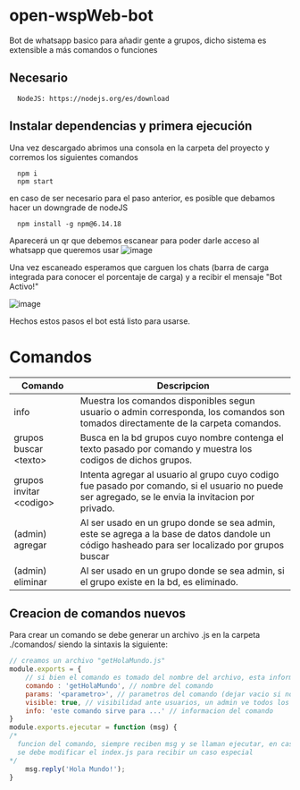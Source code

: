 # open-wspWeb-bot
Bot de whatsapp basico para añadir gente a grupos, dicho sistema es extensible a más comandos o funciones

## Necesario
```Console
  NodeJS: https://nodejs.org/es/download
```
## Instalar dependencias y primera ejecución
Una vez descargado abrimos una consola en la carpeta del proyecto y corremos los siguientes comandos
```Console
  npm i
  npm start
```
en caso de ser necesario para el paso anterior, es posible que debamos hacer un downgrade de nodeJS
```Console
  npm install -g npm@6.14.18
```
Aparecerá un qr que debemos escanear para poder darle acceso al whatsapp que queremos usar
![image](https://github.com/luichinni/open-wspWeb-bot/assets/98102676/6758495d-f7ea-4346-9873-7b40d0a63c55)

Una vez escaneado esperamos que carguen los chats (barra de carga integrada para conocer el porcentaje de carga) y a recibir el mensaje "Bot Activo!"

![image](https://github.com/luichinni/open-wspWeb-bot/assets/98102676/3a76a3cf-3dc8-4598-b632-e9a7022ac640)

Hechos estos pasos el bot está listo para usarse.

# Comandos
| Comando | Descripcion |
| --- | --- |
|info| Muestra los comandos disponibles segun usuario o admin corresponda, los comandos son tomados directamente de la carpeta comandos.|
|grupos buscar \<texto>| Busca en la bd grupos cuyo nombre contenga el texto pasado por comando y muestra los codigos de dichos grupos.|
|grupos invitar \<codigo>| Intenta agregar al usuario al grupo cuyo codigo fue pasado por comando, si el usuario no puede ser agregado, se le envia la invitacion por privado.|
|(admin) agregar| Al ser usado en un grupo donde se sea admin, este se agrega a la base de datos dandole un código hasheado para ser localizado por grupos buscar|
|(admin) eliminar| Al ser usado en un grupo donde se sea admin, si el grupo existe en la bd, es eliminado.|

## Creacion de comandos nuevos
Para crear un comando se debe generar un archivo .js en la carpeta ./comandos/ siendo la sintaxis la siguiente:

```javascript
// creamos un archivo "getHolaMundo.js"
module.exports = {
    // si bien el comando es tomado del nombre del archivo, esta informacion es usada para ayudar al usuario a guiarse
    comando : 'getHolaMundo', // nombre del comando
    params: '<parametro>', // parametros del comando (dejar vacio si no es necesario)
    visible: true, // visibilidad ante usuarios, un admin ve todos los comandos
    info: 'este comando sirve para ...' // informacion del comando
}
module.exports.ejecutar = function (msg) {
/*
  funcion del comando, siempre reciben msg y se llaman ejecutar, en caso de querer recibir más parametros
  se debe modificar el index.js para recibir un caso especial
*/
    msg.reply('Hola Mundo!');
}
```
